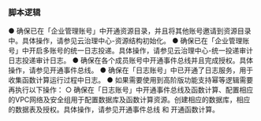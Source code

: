 ### 脚本逻辑
● 确保已在「企业管理账号」中开通资源目录，并且将其他账号邀请到资源目录中。具体操作，请参见云治理中心-资源结构初始化。
● 确保已在「企业管理账号」中开启多账号的统一日志投递。具体操作，请参见云治理中心-统一投递审计日志投递审计日志。
● 确保在各个成员账号中开通事件总线并且完成授权。具体操作，请参见开通事件总线。
● 确保在「日志账号」中已开通了日志服务，用于收集函数计算运行过程中日志。
● 如果需要使用到高阶版功能支持幂等逻辑需要再执行以下操作：
  ○ 确保在「日志账号」中开通事件总线及函数计算、配置相应的VPC网络及安全组用于配置数据库及函数计算资源。创建相应的数据库，相应的数据表及授权。具体操作，请参见开通事件总线 和 开通函数计算。
